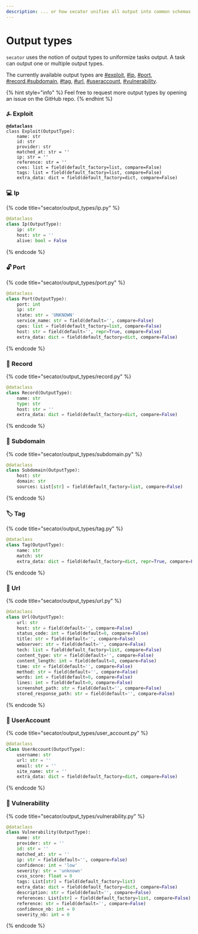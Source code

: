 ```yaml
---
description: ... or how secator unifies all output into common schemas.
---
```


# Output types

`secator` uses the notion of output types to uniformize tasks output. A task can output one or multiple output types.

The currently available output types are [#exploit](output-types.md#exploit "mention"), [#ip](output-types.md#ip "mention"), [#port](output-types.md#port "mention"), [#record](output-types.md#record "mention"),[#subdomain](output-types.md#subdomain "mention"), [#tag](output-types.md#tag "mention"), [#url](output-types.md#url "mention"), [#useraccount](output-types.md#useraccount "mention"), [#vulnerability](output-types.md#vulnerability "mention").

{% hint style="info" %}
Feel free to request more output types by opening an issue on the GitHub repo.
{% endhint %}

### ⍼ Exploit

<pre class="language-python"><code class="lang-python"><strong>@dataclass
</strong>class Exploit(OutputType):
    name: str
    id: str
    provider: str
    matched_at: str = ''
    ip: str = ''
    reference: str = ''
    cves: list = field(default_factory=list, compare=False)
    tags: list = field(default_factory=list, compare=False)
    extra_data: dict = field(default_factory=dict, compare=False)
</code></pre>

### 💻 Ip

{% code title="secator/output_types/ip.py" %}
```python
@dataclass
class Ip(OutputType):
    ip: str
    host: str = ''
    alive: bool = False
```
{% endcode %}

### 🔓 Port

{% code title="secator/output_types/port.py" %}
```python
@dataclass
class Port(OutputType):
    port: int
    ip: str
    state: str = 'UNKNOWN'
    service_name: str = field(default='', compare=False)
    cpes: list = field(default_factory=list, compare=False)
    host: str = field(default='', repr=True, compare=False)
    extra_data: dict = field(default_factory=dict, compare=False)
```
{% endcode %}

### 🎤 Record

{% code title="secator/output_types/record.py" %}
```python
@dataclass
class Record(OutputType):
    name: str
    type: str
    host: str = ''
    extra_data: dict = field(default_factory=dict, compare=False)
```
{% endcode %}

### 🏰 Subdomain

{% code title="secator/output_types/subdomain.py" %}
```python
@dataclass
class Subdomain(OutputType):
    host: str
    domain: str
    sources: List[str] = field(default_factory=list, compare=False)
```
{% endcode %}

### 🏷️ Tag

{% code title="secator/output_types/tag.py" %}
```python
@dataclass
class Tag(OutputType):
    name: str
    match: str
    extra_data: dict = field(default_factory=dict, repr=True, compare=False)
```
{% endcode %}

### 🔗 Url

{% code title="secator/output_types/url.py" %}
```python
@dataclass
class Url(OutputType):
    url: str
    host: str = field(default='', compare=False)
    status_code: int = field(default=0, compare=False)
    title: str = field(default='', compare=False)
    webserver: str = field(default='', compare=False)
    tech: list = field(default_factory=list, compare=False)
    content_type: str = field(default='', compare=False)
    content_length: int = field(default=0, compare=False)
    time: str = field(default='', compare=False)
    method: str = field(default='', compare=False)
    words: int = field(default=0, compare=False)
    lines: int = field(default=0, compare=False)
    screenshot_path: str = field(default='', compare=False)
    stored_response_path: str = field(default='', compare=False)
```
{% endcode %}

### 👤 UserAccount

{% code title="secator/output_types/user_account.py" %}
```python
@dataclass
class UserAccount(OutputType):
    username: str
    url: str = ''
    email: str = ''
    site_name: str = ''
    extra_data: dict = field(default_factory=dict, compare=False)
```
{% endcode %}

### 🚨 Vulnerability

{% code title="secator/output_types/vulnerability.py" %}
```python
@dataclass
class Vulnerability(OutputType):
    name: str
    provider: str = ''
    id: str = ''
    matched_at: str = ''
    ip: str = field(default='', compare=False)
    confidence: int = 'low'
    severity: str = 'unknown'
    cvss_score: float = 0
    tags: List[str] = field(default_factory=list)
    extra_data: dict = field(default_factory=dict, compare=False)
    description: str = field(default='', compare=False)
    references: List[str] = field(default_factory=list, compare=False)
    reference: str = field(default='', compare=False)
    confidence_nb: int = 0
    severity_nb: int = 0
```
{% endcode %}

